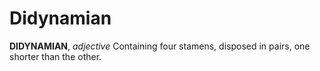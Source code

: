# Didynamian

**DIDYNAMIAN**, _adjective_ Containing four stamens, disposed in pairs, one shorter than the other.